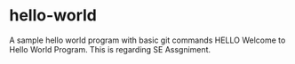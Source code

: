 # hello-world
A sample hello world program with basic git commands
HELLO Welcome to Hello World Program.
This is regarding SE Assgniment.

